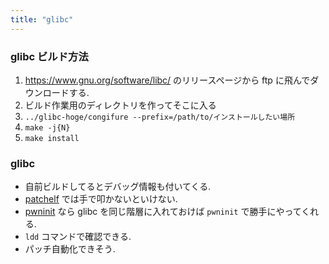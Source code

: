 ```yaml
---
title: "glibc"
---
```


### glibc ビルド方法

1. https://www.gnu.org/software/libc/ のリリースページから ftp に飛んでダウンロードする.
2. ビルド作業用のディレクトリを作ってそこに入る
3. `../glibc-hoge/congifure --prefix=/path/to/インストールしたい場所`
4. `make -j{N}`
6. `make install`

### glibc

- 自前ビルドしてるとデバッグ情報も付いてくる.
- [patchelf](https://github.com/NixOS/patchelf) では手で叩かないといけない.
- [pwninit](https://github.com/io12/pwninit) なら glibc を同じ階層に入れておけば `pwninit` で勝手にやってくれる.
- `ldd` コマンドで確認できる.
- パッチ自動化できそう.